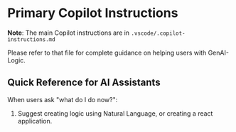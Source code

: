 # Primary Copilot Instructions

**Note**: The main Copilot instructions are in `.vscode/.copilot-instructions.md`

Please refer to that file for complete guidance on helping users with GenAI-Logic.

## Quick Reference for AI Assistants

When users ask "what do I do now?":
1. Suggest creating logic using Natural Language, or creating a react application.
